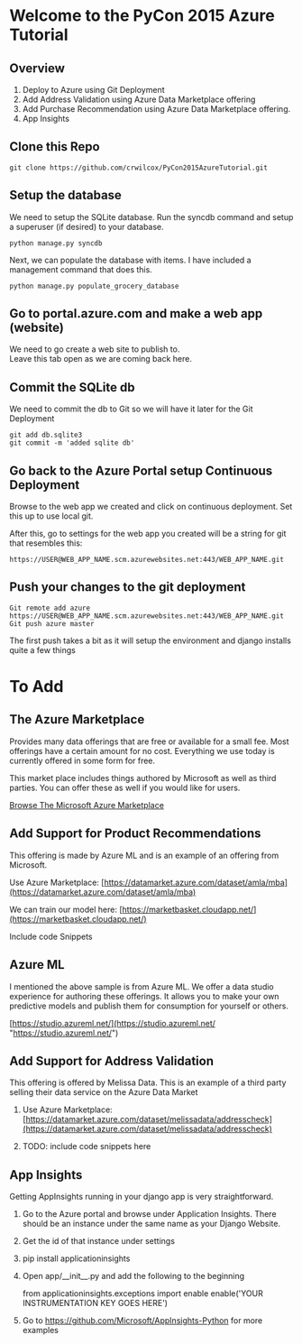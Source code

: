 # Welcome to the PyCon 2015 Azure Tutorial #

## Overview ##
1. Deploy to Azure using Git Deployment
2. Add Address Validation using Azure Data Marketplace offering
3. Add Purchase Recommendation using Azure Data Marketplace offering.
4. App Insights

## Clone this Repo ##
	git clone https://github.com/crwilcox/PyCon2015AzureTutorial.git

## Setup the database ##
We need to setup the SQLite database. Run the syncdb command and setup a superuser (if desired) to your database.
	
	python manage.py syncdb

Next, we can populate the database with items.  I have included a management command that does this.

	python manage.py populate_grocery_database

## Go to portal.azure.com and make a web app (website) ##
We need to go create a web site to publish to.  
Leave this tab open as we are coming back here.

## Commit the SQLite db ##
We need to commit the db to Git so we will have it later for the Git Deployment

	git add db.sqlite3
	git commit -m 'added sqlite db'

## Go back to the Azure Portal setup Continuous Deployment ##
Browse to the web app we created and click on continuous deployment.  Set this up to use local git.

After this, go to settings for the web app you created will be a string for git that resembles this:
 
	https://USER@WEB_APP_NAME.scm.azurewebsites.net:443/WEB_APP_NAME.git

## Push your changes to the git deployment ##

	Git remote add azure https://USER@WEB_APP_NAME.scm.azurewebsites.net:443/WEB_APP_NAME.git
	Git push azure master

The first push takes a bit as it will setup the environment and django installs quite a few things

# To Add #
## The Azure Marketplace ##
Provides many data offerings that are free or available for a small fee.  Most offerings have a certain amount for no cost.  Everything we use today is currently offered in some form for free.

This market place includes things authored by Microsoft as well as third parties.  You can offer these as well if you would like for users.

[Browse The Microsoft Azure Marketplace](https://datamarket.azure.com/browse)

## Add Support for Product Recommendations ##
This offering is made by Azure ML and is an example of an offering from Microsoft.

Use Azure Marketplace: [https://datamarket.azure.com/dataset/amla/mba](https://datamarket.azure.com/dataset/amla/mba)

We can train our model here: [https://marketbasket.cloudapp.net/](https://marketbasket.cloudapp.net/)

Include code Snippets

## Azure ML ##
I mentioned the above sample is from Azure ML.  We offer a data studio experience for authoring these offerings.  It allows you to make your own predictive models and publish them for consumption for yourself or others.

[https://studio.azureml.net/](https://studio.azureml.net/ "https://studio.azureml.net/")

## Add Support for Address Validation ##
This offering is offered by Melissa Data.  This is an example of a third party selling their data service on the Azure Data Market

1. Use Azure Marketplace: [https://datamarket.azure.com/dataset/melissadata/addresscheck](https://datamarket.azure.com/dataset/melissadata/addresscheck)

2. TODO: include code snippets here

## App Insights ##
Getting AppInsights running in your django app is very straightforward.

1. Go to the Azure portal and browse under Application Insights.  There should be an instance under the same name as your Django Website.

2. Get the id of that instance under settings

3. pip install applicationinsights

4. Open app/\_\_init\_\_.py and add the following to the beginning

	from applicationinsights.exceptions import enable
	enable('YOUR INSTRUMENTATION KEY GOES HERE')

5. Go to https://github.com/Microsoft/AppInsights-Python for more examples

	

